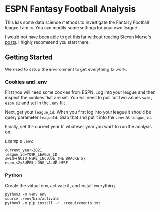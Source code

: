 # ESPN Fantasy Football Analysis
This has some data science methods to investigate the Fantasy Football league I am in. You can modify some settings for your own league. 

I would not have been able to get this far without reading Steven Morse's [posts](https://stmorse.github.io/journal/espn-fantasy-python.html). I highly recommend you start there.

## Getting Started
We need to setup the environment to get everything to work.

### Cookies and .env
First you will need some cookies from ESPN. Log into your league and then inspect the cookies that are set. You will need to pull out two values `swid, espn_s2` and set in the `.env` file.

Next, get your `league_id`. When you first log into your league it should be query parameter `leagueId`. Grab that and put it into the `.env` as `league_id`.

Finally, set the current year to whatever year you want to run the analysis on.

Example `.env`:

```shell
current_year=2021
league_id=YOUR_LEAGUE_ID
swid={GUID_HERE_INCLUDE_THE BRACKETS}
espn_s2=SUPER_LONG_VALUE HERE
```

### Python
Create the virtual env, activate it, and install everything.

```shell
python3 -m venv env
source ./env/bin/activate
python3 -m pip install -r ./requirements.txt
```